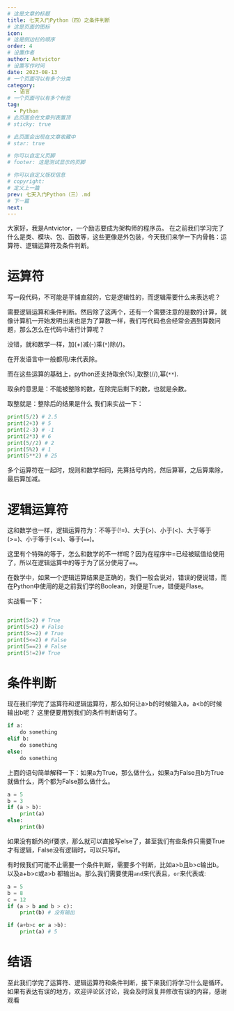 ```yaml
---
# 这是文章的标题
title: 七天入门Python（四）之条件判断
# 这是页面的图标
icon: 
# 这是侧边栏的顺序
order: 4
# 设置作者
author: Antvictor
# 设置写作时间
date: 2023-08-13
# 一个页面可以有多个分类
category:
  - 语言
# 一个页面可以有多个标签
tag:
  - Python
# 此页面会在文章列表置顶
# sticky: true

# 此页面会出现在文章收藏中
# star: true

# 你可以自定义页脚
# footer: 这是测试显示的页脚

# 你可以自定义版权信息
# copyright: 
# 定义上一篇
prev: 七天入门Python（三）.md
# 下一篇
next:
---
```

大家好，我是Antvictor，一个励志要成为架构师的程序员。
在之前我们学习完了什么是类、模块、包、函数等，这些更像是外包装，今天我们来学一下内骨骼：运算符、逻辑运算符及条件判断。
# 运算符
写一段代码，不可能是平铺直叙的，它是逻辑性的，而逻辑需要什么来表达呢？

需要逻辑运算和条件判断。然后除了这两个，还有一个需要注意的是数的计算，就像计算机一开始发明出来也是为了算数一样，我们写代码也会经常会遇到算数问题，那么怎么在代码中进行计算呢？

没错，就和数学一样，加(+)减(-)乘(`*`)除(/)。

在开发语言中一般都用/来代表除。

而在这些运算的基础上，python还支持取余(%),取整(//),幂(`**`).

取余的意思是：不能被整除的数，在除完后剩下的数，也就是余数。

取整就是：整除后的结果是什么
我们来实战一下：
```python
print(5/2) # 2.5
print(2+3) # 5
print(2-3) # -1
print(2*3) # 6
print(5//2) # 2
print(5%2) # 1
print(5**2) # 25
```
多个运算符在一起时，规则和数学相同，先算括号内的，然后算幂，之后算乘除，最后算加减。
# 逻辑运算符
这和数学也一样，逻辑运算符为：不等于(!=)、大于(>)、小于(<)、大于等于(>=)、小于等于(<=)、等于(`==`)。

这里有个特殊的等于，怎么和数学的不一样呢？因为在程序中=已经被赋值给使用了，所以在逻辑运算中的等于为了区分使用了`==`。

在数学中，如果一个逻辑运算结果是正确的，我们一般会说对，错误的便说错，而在Python中使用的是之前我们学的Boolean，对便是True，错便是Flase。

实战看一下：
```python

print(5>2) # True
print(5<2) # False
print(5>=2) # True
print(5<=2) # False
print(5==2) # False
print(5!=2)# True
```
# 条件判断
现在我们学完了运算符和逻辑运算符，那么如何让a>b的时候输入a，a<b的时候输出b呢？
这里便要用到我们的条件判断语句了。
```python
if a:
	do something
elif b:
	do something
else:
	do something
```
上面的语句简单解释一下：如果a为True，那么做什么，如果a为False且b为True就做什么，两个都为False那么做什么。
```python
a = 5
b = 3
if (a > b):
	print(a)
else:
	print(b)
```
如果没有额外的if要求，那么就可以直接写else了，甚至我们有些条件只需要True才有逻辑，False没有逻辑时，可以只写if。

有时候我们可能不止需要一个条件判断，需要多个判断，比如a>b且b>c输出b。以及a+b>c或a>b 都输出a。那么我们需要使用`and`来代表且，`or`来代表或:
```python
a = 5
b = 8
c = 12
if (a > b and b > c):
	print(b) # 没有输出

if (a+b>c or a >b):
	print(a) # 5
```
# 结语
至此我们学完了运算符、逻辑运算符和条件判断，接下来我们将学习什么是循环。<br>
如果有表达有误的地方，欢迎评论区讨论，我会及时回复并修改有误的内容，感谢观看